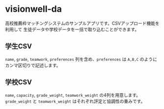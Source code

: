 # visionwell-da

高校推薦枠マッチングシステムのサンプルアプリです。CSVアップロード機能を利用して
生徒データや学校データを一括で取り込むことができます。

## 学生CSV
`name`, `grade`, `teamwork`, `preferences` 列を含め、`preferences` は `A,B,C` のようにカンマ区切りで記述します。

## 学校CSV
`name`, `capacity`, `grade_weight`, `teamwork_weight` の4列を用意します。`grade_weight`
と `teamwork_weight` はそれぞれ評定と協調性の重みです。
